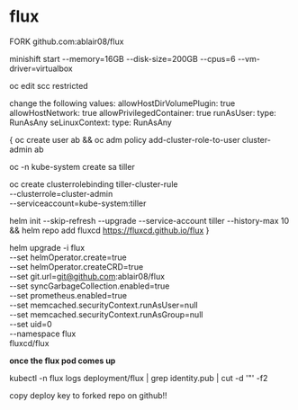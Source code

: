 # flux
FORK github.com:ablair08/flux

minishift start  --memory=16GB  --disk-size=200GB --cpus=6 --vm-driver=virtualbox

oc edit scc restricted


change the following values:
allowHostDirVolumePlugin: true
allowHostNetwork: true
allowPrivilegedContainer: true
runAsUser:
  type: RunAsAny
seLinuxContext:
  type: RunAsAny




{
oc create user ab && oc adm policy add-cluster-role-to-user cluster-admin ab


oc -n kube-system create sa tiller

oc create clusterrolebinding tiller-cluster-rule \
    --clusterrole=cluster-admin \
    --serviceaccount=kube-system:tiller

helm init --skip-refresh --upgrade --service-account tiller --history-max 10 && helm repo add fluxcd https://fluxcd.github.io/flux
}


helm upgrade -i flux \
--set helmOperator.create=true \
--set helmOperator.createCRD=true \
--set git.url=git@github.com:ablair08/flux \
--set syncGarbageCollection.enabled=true \
--set prometheus.enabled=true \
--set memcached.securityContext.runAsUser=null \
--set memcached.securityContext.runAsGroup=null \
--set uid=0 \
--namespace flux \
fluxcd/flux


**once the flux pod comes up** 

  kubectl -n flux logs deployment/flux | grep identity.pub | cut -d '"' -f2

  copy deploy key to forked repo on github!!